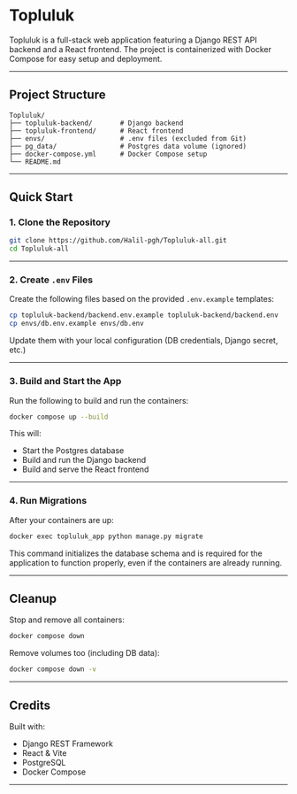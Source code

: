 # Topluluk

Topluluk is a full-stack web application featuring a Django REST API backend and a React frontend. The project is containerized with Docker Compose for easy setup and deployment.

---

## Project Structure

```
Topluluk/
├── topluluk-backend/       # Django backend
├── topluluk-frontend/      # React frontend
├── envs/                   # .env files (excluded from Git)
├── pg_data/                # Postgres data volume (ignored)
├── docker-compose.yml      # Docker Compose setup
└── README.md
```

---

## Quick Start

### 1. Clone the Repository

```bash
git clone https://github.com/Halil-pgh/Topluluk-all.git
cd Topluluk-all
```

---

### 2. Create `.env` Files

Create the following files based on the provided `.env.example` templates:

```bash
cp topluluk-backend/backend.env.example topluluk-backend/backend.env
cp envs/db.env.example envs/db.env
```

Update them with your local configuration (DB credentials, Django secret, etc.)

---

### 3. Build and Start the App

Run the following to build and run the containers:

```bash
docker compose up --build
```

This will:
- Start the Postgres database
- Build and run the Django backend
- Build and serve the React frontend

---

### 4. Run Migrations

After your containers are up:

```bash
docker exec topluluk_app python manage.py migrate
```
This command initializes the database schema and is required for the application to function properly, even if the containers are already running.

---

## Cleanup

Stop and remove all containers:

```bash
docker compose down
```

Remove volumes too (including DB data):

```bash
docker compose down -v
```

---

## Credits

Built with:
- Django REST Framework
- React & Vite
- PostgreSQL
- Docker Compose

---

